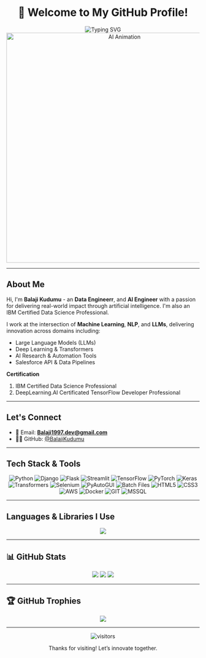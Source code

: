 <div align="center">

<h1>👋 Welcome to My GitHub Profile!</h1>

<!-- Updated Typing SVG animation with color -->
<img src="https://readme-typing-svg.herokuapp.com?font=Fira+Code&size=24&pause=1000&color=007ACC&center=true&vCenter=true&width=900&lines=AI+Engineer+%7C+LLM+Developer;Automation+Expert+%7C+Selenium+%7C+Cloud+Deployments;Python+%7C+Django+%7C+Transformers+%7C+Flask" alt="Typing SVG" />

<!-- Professional AI-themed animation -->
<img src="https://media.giphy.com/media/qgQUggAC3Pfv687qPC/giphy.gif" width="600" alt="AI Animation" />

</div>

---

## About Me

Hi, I'm **Balaji Kudumu** - an **Data Engineerr**, and **AI Engineer** with a passion for delivering real-world impact through artificial intelligence. I'm also an IBM Certified Data Science Professional.

I work at the intersection of **Machine Learning**, **NLP**, and **LLMs**, delivering innovation across domains including:
- Large Language Models (LLMs)
- Deep Learning & Transformers
- AI Research & Automation Tools
- Salesforce API & Data Pipelines

**Certification**
1. IBM Certified Data Science Professional
2. DeepLearning.AI Certificated TensorFlow Developer Professional 

---

## Let's Connect

- 📧 Email: **Balaji1997.dev@gmail.com**
- 🧑‍💼 GitHub: [@BalajiKudumu](https://github.com/BalajiKudumu)

---

## Tech Stack & Tools

<div align="center">

![Python](https://img.shields.io/badge/Python-3776AB?style=for-the-badge&logo=python&logoColor=white)
![Django](https://img.shields.io/badge/Django-092E20?style=for-the-badge&logo=django&logoColor=white)
![Flask](https://img.shields.io/badge/Flask-000?style=for-the-badge&logo=flask&logoColor=white)
![Streamlit](https://img.shields.io/badge/Streamlit-FF4B4B?style=for-the-badge&logo=streamlit&logoColor=white)
![TensorFlow](https://img.shields.io/badge/TensorFlow-FF6F00?style=for-the-badge&logo=tensorflow&logoColor=white)
![PyTorch](https://img.shields.io/badge/PyTorch-EE4C2C?style=for-the-badge&logo=pytorch&logoColor=white)
![Keras](https://img.shields.io/badge/Keras-D00000?style=for-the-badge&logo=keras&logoColor=white)
![Transformers](https://img.shields.io/badge/Huggingface%20Transformers-FCC624?style=for-the-badge&logo=HuggingFace&logoColor=black)
![Selenium](https://img.shields.io/badge/Selenium-43B02A?style=for-the-badge&logo=selenium&logoColor=white)
![PyAutoGUI](https://img.shields.io/badge/PyAutoGUI-4B8BBE?style=for-the-badge)
![Batch Files](https://img.shields.io/badge/Windows%20Batch-0078D6?style=for-the-badge&logo=windows&logoColor=white)
![HTML5](https://img.shields.io/badge/HTML5-E34F26?style=for-the-badge&logo=html5&logoColor=white)
![CSS3](https://img.shields.io/badge/CSS3-1572B6?style=for-the-badge&logo=css3&logoColor=white)
![AWS](https://img.shields.io/badge/AWS-232F3E?style=for-the-badge&logo=amazon-aws&logoColor=white)
![Docker](https://img.shields.io/badge/Docker-2496ED?style=for-the-badge&logo=docker&logoColor=white)
![GIT](https://img.shields.io/badge/Git-F05032?style=for-the-badge&logo=git&logoColor=white)
![MSSQL](https://img.shields.io/badge/MSSQL-CC2927?style=for-the-badge&logo=microsoft-sql-server&logoColor=white)

</div>

---

## Languages & Libraries I Use

<div align="center">
  <img src="https://skillicons.dev/icons?i=python,django,flask,html,css,js,github,tensorflow,azure,aws,pytorch,selenium,git,docker,vscode,bash,sqlite,postman,windows,git,anaconda" />
</div>

---

## 📊 GitHub Stats

<p align="center">
  <img src="https://github-readme-stats.vercel.app/api?username=BalajiKudumu&show_icons=true&bg_color=ffffff&text_color=000000&icon_color=4CAF50&title_color=000000" />
  <img src="https://github-readme-streak-stats.herokuapp.com?user=BalajiKudumu&theme=default" />
  <img src="https://github-readme-stats.vercel.app/api/top-langs/?username=BalajiKudumu&layout=compact&bg_color=ffffff&text_color=000000&title_color=000000" />
</p>

---

## 🏆 GitHub Trophies

<p align="center">
  <img src="https://github-profile-trophy.vercel.app/?username=BalajiKudumu&theme=flat&margin-w=15&row=2&column=3" />
</p>

---

<p align="center">
  <img src="https://visitor-badge.laobi.icu/badge?page_id=BalajiKudumu.BalajiKudumu" alt="visitors"/>
</p>

<p align="center">
  Thanks for visiting! Let’s innovate together.
</p>
